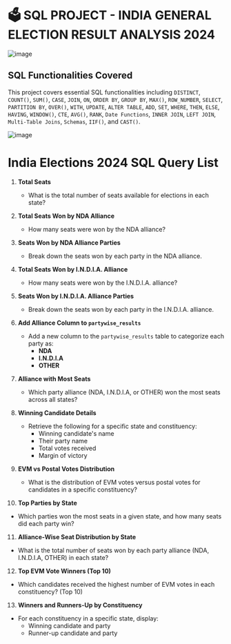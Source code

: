 
# 🗳️ **SQL PROJECT - INDIA GENERAL ELECTION RESULT ANALYSIS 2024**



![image](https://github.com/user-attachments/assets/6b56ba7e-5cc0-4f76-864e-792944106ebf)
## SQL Functionalities Covered

This project covers essential SQL functionalities including `DISTINCT`, `COUNT()`, `SUM()`, `CASE`, `JOIN`, `ON`, `ORDER BY`, `GROUP BY`, `MAX()`, `ROW_NUMBER`, `SELECT`, `PARTITION BY`, `OVER()`, `WITH`, `UPDATE`, `ALTER TABLE`, `ADD`, `SET`, `WHERE`, `THEN`, `ELSE`, `HAVING`, `WINDOW()`, `CTE`, `AVG()`, `RANK`, `Date Functions`, `INNER JOIN`, `LEFT JOIN`, `Multi-Table Joins`, `Schemas`, `IIF()`, and `CAST()`.

![image](https://github.com/user-attachments/assets/f966ca73-1e37-427b-9892-138ee2152761)
# India Elections 2024 SQL Query List

1. **Total Seats**  
   - What is the total number of seats available for elections in each state?

2. **Total Seats Won by NDA Alliance**  
   - How many seats were won by the NDA alliance?

3. **Seats Won by NDA Alliance Parties**  
   - Break down the seats won by each party in the NDA alliance.

4. **Total Seats Won by I.N.D.I.A. Alliance**  
   - How many seats were won by the I.N.D.I.A. alliance?

5. **Seats Won by I.N.D.I.A. Alliance Parties**  
   - Break down the seats won by each party in the I.N.D.I.A. alliance.

6. **Add Alliance Column to `partywise_results`**  
   - Add a new column to the `partywise_results` table to categorize each party as:
     - **NDA**
     - **I.N.D.I.A**
     - **OTHER**

7. **Alliance with Most Seats**  
   - Which party alliance (NDA, I.N.D.I.A, or OTHER) won the most seats across all states?

8. **Winning Candidate Details**  
   - Retrieve the following for a specific state and constituency:
     - Winning candidate's name  
     - Their party name  
     - Total votes received  
     - Margin of victory  

9. **EVM vs Postal Votes Distribution**  
   - What is the distribution of EVM votes versus postal votes for candidates in a specific constituency?

10. **Top Parties by State**  
   - Which parties won the most seats in a given state, and how many seats did each party win?

11. **Alliance-Wise Seat Distribution by State**  
   - What is the total number of seats won by each party alliance (NDA, I.N.D.I.A, OTHER) in each state?

12. **Top EVM Vote Winners (Top 10)**  
   - Which candidates received the highest number of EVM votes in each constituency? (Top 10)

13. **Winners and Runners-Up by Constituency**  
   - For each constituency in a specific state, display:
     - Winning candidate and party  
     - Runner-up candidate and party  
